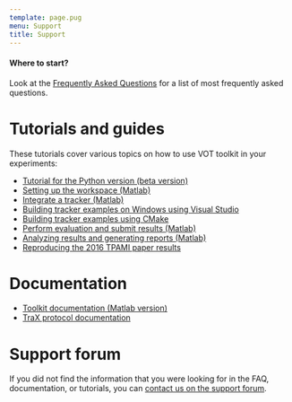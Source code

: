 ```yaml
---
template: page.pug
menu: Support
title: Support
---
```


<div class="alert alert-info" role="alert">
<div class="icon-left"><i class="glyphicon glyphicon-question-sign hugeicon"></i> </div>
<h4>Where to start?</h4>

Look at the [Frequently Asked Questions](faq.html) for a list of most frequently asked questions.
</div>

# Tutorials and guides

These tutorials cover various topics on how to use VOT toolkit in your experiments:

- [Tutorial for the Python version (beta version)](tutorial_python.html)
- [Setting up the workspace (Matlab)](workspace.html)
- [Integrate a tracker (Matlab)](integration.html)
- [Building tracker examples on Windows using Visual Studio](visualstudio.html)
- [Building tracker examples using CMake](cmake.html)
- [Perform evaluation and submit results (Matlab)](perfeval.html)
- [Analyzing results and generating reports (Matlab)](analysis.html)
- [Reproducing the 2016 TPAMI paper results](analysis_vot2014.html)

# Documentation

- [Toolkit documentation (Matlab version)](http://docs.votchallenge.net/)
- [TraX protocol documentation](http://trax.readthedocs.io/)

# Support forum

If you did not find the information that you were looking for in the FAQ, documentation, or tutorials, you can <a href="https://groups.google.com/forum/?hl=en#!forum/votchallenge-help"> contact us on the support forum</a>.

<iframe id="forum_embed" src="javascript:void(0)" scrolling="no" frameborder="0" height="600">
</iframe>
<script type="text/javascript">
var a = document.getElementById("forum_embed");
var uri = encodeURIComponent(window.location.href);
a.src = "https:" + "//groups.google.com/forum/embed/?place=forum/votchallenge-help\u0026parenturl=" + uri;

function resize_handle() {
	var a = $("#forum_embed");
	a.attr('width', a.parent().width() + 'px');
}
$(window).resize(resize_handle);
resize_handle();
</script>


